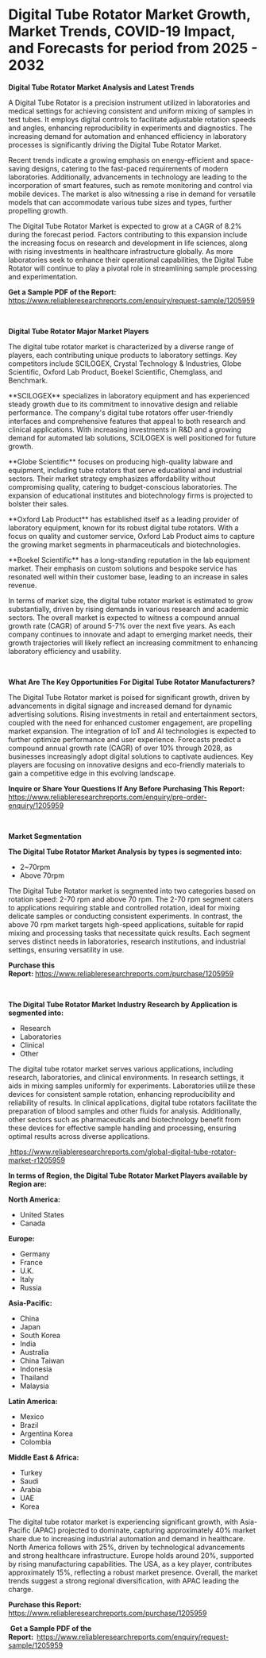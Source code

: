 <p><h1>Digital Tube Rotator Market Growth, Market Trends, COVID-19 Impact, and Forecasts for period from 2025 - 2032</h1></p><p><strong>Digital Tube Rotator Market Analysis and Latest Trends</strong></p>
<p><p>A Digital Tube Rotator is a precision instrument utilized in laboratories and medical settings for achieving consistent and uniform mixing of samples in test tubes. It employs digital controls to facilitate adjustable rotation speeds and angles, enhancing reproducibility in experiments and diagnostics. The increasing demand for automation and enhanced efficiency in laboratory processes is significantly driving the Digital Tube Rotator Market. </p><p>Recent trends indicate a growing emphasis on energy-efficient and space-saving designs, catering to the fast-paced requirements of modern laboratories. Additionally, advancements in technology are leading to the incorporation of smart features, such as remote monitoring and control via mobile devices. The market is also witnessing a rise in demand for versatile models that can accommodate various tube sizes and types, further propelling growth.</p><p>The Digital Tube Rotator Market is expected to grow at a CAGR of 8.2% during the forecast period. Factors contributing to this expansion include the increasing focus on research and development in life sciences, along with rising investments in healthcare infrastructure globally. As more laboratories seek to enhance their operational capabilities, the Digital Tube Rotator will continue to play a pivotal role in streamlining sample processing and experimentation.</p></p>
<p><strong>Get a Sample PDF of the Report:&nbsp;</strong> <a href="https://www.reliableresearchreports.com/enquiry/request-sample/1205959?utm_campaign=2652&utm_medium=2&utm_source=Github&utm_content=ia&utm_term=14042025&utm_id=digital-tube-rotator">https://www.reliableresearchreports.com/enquiry/request-sample/1205959</a></p>
<p>&nbsp;</p>
<p><strong>Digital Tube Rotator Major Market Players</strong></p>
<p><p>The digital tube rotator market is characterized by a diverse range of players, each contributing unique products to laboratory settings. Key competitors include SCILOGEX, Crystal Technology & Industries, Globe Scientific, Oxford Lab Product, Boekel Scientific, Chemglass, and Benchmark.</p><p>**SCILOGEX** specializes in laboratory equipment and has experienced steady growth due to its commitment to innovative design and reliable performance. The company's digital tube rotators offer user-friendly interfaces and comprehensive features that appeal to both research and clinical applications. With increasing investments in R&D and a growing demand for automated lab solutions, SCILOGEX is well positioned for future growth.</p><p>**Globe Scientific** focuses on producing high-quality labware and equipment, including tube rotators that serve educational and industrial sectors. Their market strategy emphasizes affordability without compromising quality, catering to budget-conscious laboratories. The expansion of educational institutes and biotechnology firms is projected to bolster their sales.</p><p>**Oxford Lab Product** has established itself as a leading provider of laboratory equipment, known for its robust digital tube rotators. With a focus on quality and customer service, Oxford Lab Product aims to capture the growing market segments in pharmaceuticals and biotechnologies.</p><p>**Boekel Scientific** has a long-standing reputation in the lab equipment market. Their emphasis on custom solutions and bespoke service has resonated well within their customer base, leading to an increase in sales revenue.</p><p>In terms of market size, the digital tube rotator market is estimated to grow substantially, driven by rising demands in various research and academic sectors. The overall market is expected to witness a compound annual growth rate (CAGR) of around 5-7% over the next five years. As each company continues to innovate and adapt to emerging market needs, their growth trajectories will likely reflect an increasing commitment to enhancing laboratory efficiency and usability.</p></p>
<p>&nbsp;</p>
<p><strong>What Are The Key Opportunities For Digital Tube Rotator Manufacturers?</strong></p>
<p><p>The Digital Tube Rotator market is poised for significant growth, driven by advancements in digital signage and increased demand for dynamic advertising solutions. Rising investments in retail and entertainment sectors, coupled with the need for enhanced customer engagement, are propelling market expansion. The integration of IoT and AI technologies is expected to further optimize performance and user experience. Forecasts predict a compound annual growth rate (CAGR) of over 10% through 2028, as businesses increasingly adopt digital solutions to captivate audiences. Key players are focusing on innovative designs and eco-friendly materials to gain a competitive edge in this evolving landscape.</p></p>
<p><strong>Inquire or Share Your Questions If Any Before Purchasing This Report:</strong> <a href="https://www.reliableresearchreports.com/enquiry/pre-order-enquiry/1205959?utm_campaign=2652&utm_medium=2&utm_source=Github&utm_content=ia&utm_term=14042025&utm_id=digital-tube-rotator">https://www.reliableresearchreports.com/enquiry/pre-order-enquiry/1205959</a></p>
<p>&nbsp;</p>
<p><strong>Market Segmentation</strong></p>
<p><strong>The Digital Tube Rotator Market Analysis by types is segmented into:</strong></p>
<p><ul><li>2~70rpm</li><li>Above 70rpm</li></ul></p>
<p><p>The Digital Tube Rotator market is segmented into two categories based on rotation speed: 2-70 rpm and above 70 rpm. The 2-70 rpm segment caters to applications requiring stable and controlled rotation, ideal for mixing delicate samples or conducting consistent experiments. In contrast, the above 70 rpm market targets high-speed applications, suitable for rapid mixing and processing tasks that necessitate quick results. Each segment serves distinct needs in laboratories, research institutions, and industrial settings, ensuring versatility in use.</p></p>
<p><strong>Purchase this Report:&nbsp;</strong><a href="https://www.reliableresearchreports.com/purchase/1205959?utm_campaign=2652&utm_medium=2&utm_source=Github&utm_content=ia&utm_term=14042025&utm_id=digital-tube-rotator">https://www.reliableresearchreports.com/purchase/1205959</a></p>
<p>&nbsp;</p>
<p><strong>The Digital Tube Rotator Market Industry Research by Application is segmented into:</strong></p>
<p><ul><li>Research</li><li>Laboratories</li><li>Clinical</li><li>Other</li></ul></p>
<p><p>The digital tube rotator market serves various applications, including research, laboratories, and clinical environments. In research settings, it aids in mixing samples uniformly for experiments. Laboratories utilize these devices for consistent sample rotation, enhancing reproducibility and reliability of results. In clinical applications, digital tube rotators facilitate the preparation of blood samples and other fluids for analysis. Additionally, other sectors such as pharmaceuticals and biotechnology benefit from these devices for effective sample handling and processing, ensuring optimal results across diverse applications.</p></p>
<p><a href="https://www.reliableresearchreports.com/global-digital-tube-rotator-market-r1205959?utm_campaign=2652&utm_medium=2&utm_source=Github&utm_content=ia&utm_term=14042025&utm_id=digital-tube-rotator">&nbsp;https://www.reliableresearchreports.com/global-digital-tube-rotator-market-r1205959</a></p>
<p><strong>In terms of Region, the Digital Tube Rotator Market Players available by Region are:</strong></p>
<p>
    <p> <strong> North America: </strong>
        <ul>
            <li>United States</li>
            <li>Canada</li>
        </ul>
        </p> 
    <p> <strong> Europe: </strong>
        <ul>
            <li>Germany</li>
            <li>France</li>
            <li>U.K.</li>
            <li>Italy</li>
            <li>Russia</li>
        </ul>
        </p> 
    <p> <strong> Asia-Pacific: </strong>
        <ul>
            <li>China</li>
            <li>Japan</li>
            <li>South Korea</li>
            <li>India</li>
            <li>Australia</li>
            <li>China Taiwan</li>
            <li>Indonesia</li>
            <li>Thailand</li>
            <li>Malaysia</li>
        </ul>
        </p> 
    <p> <strong> Latin America: </strong>
        <ul>
            <li>Mexico</li>
            <li>Brazil</li>
            <li>Argentina Korea</li>
            <li>Colombia</li>
        </ul>
        </p> 
    <p> <strong> Middle East & Africa: </strong>
        <ul>
            <li>Turkey</li>
            <li>Saudi</li>
            <li>Arabia</li>
            <li>UAE</li>
            <li>Korea</li>
        </ul>
    </p>
    </p>
<p><p>The digital tube rotator market is experiencing significant growth, with Asia-Pacific (APAC) projected to dominate, capturing approximately 40% market share due to increasing industrial automation and demand in healthcare. North America follows with 25%, driven by technological advancements and strong healthcare infrastructure. Europe holds around 20%, supported by rising manufacturing capabilities. The USA, as a key player, contributes approximately 15%, reflecting a robust market presence. Overall, the market trends suggest a strong regional diversification, with APAC leading the charge.</p></p>
<p><strong>Purchase this Report: </strong><a href="https://www.reliableresearchreports.com/purchase/1205959?utm_campaign=2652&utm_medium=2&utm_source=Github&utm_content=ia&utm_term=14042025&utm_id=digital-tube-rotator">https://www.reliableresearchreports.com/purchase/1205959</a></p>
<p>&nbsp;<strong>Get a Sample PDF of the Report:&nbsp;&nbsp;</strong><a href="https://www.reliableresearchreports.com/enquiry/request-sample/1205959?utm_campaign=2652&utm_medium=2&utm_source=Github&utm_content=ia&utm_term=14042025&utm_id=digital-tube-rotator">https://www.reliableresearchreports.com/enquiry/request-sample/1205959</a></p>
<p><strong></strong></p>
<p><p></p><p></p><p></p></p>